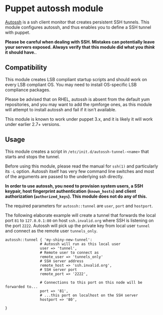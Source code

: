 # Puppet autossh module

[Autossh](http://www.harding.motd.ca/autossh/) is a ssh client monitor that
creates persistent SSH tunnels. This module configures autossh, and thus
enables you to define a SSH tunnel with puppet.

**Please be careful when dealing with SSH. Mistakes can potentially leave your
servers exposed. Always verify that this module did what you *think* it should
have.**.

## Compatibility

This module creates LSB compliant startup scripts and should work on every LSB
compliant OS. You may need to install OS-specific LSB compliance packages.

Please be advised that on RHEL, autossh is absent from the default yum
repositories, and you may want to add the rpmforge ones, as this module will
attempt to install autossh and fail if it isn't available.

This module is known to work under puppet 3.x, and it is likely it will work
under earlier 2.7+ versions.

## Usage

This module creates a script in `/etc/init.d/autossh-tunnel-<name>` that starts
and stops the tunnel. 

Before using this module, please read the manual for `ssh(1)` and particularly
its `-L` option. Autossh itself has very few command line switches and most of
the arguments are passed to the underlying ssh  directly.

**In order to use autossh, you need to provision system users, a SSH keypair,
host fingerprint authentication (`known_hosts`) and client authorization
(`authorized_keys`). This module does not do any of this.**

The required parameters for `autossh::tunnel` are `user`, `port` and `hostport`. 

The following elaborate example will create a tunnel that forwards the local
port `81` to `127.0.0.1:80` on host `ssh.invalid.org` where SSH is listening
on the port `2222`. Autossh will pick up the private key from local user
`tunnel` and connect as the remote user `tunnels_only`.

```
autossh::tunnel { 'my-shiny-new-tunnel':
                # Autossh will run as this local user
                user => 'tunnel',
                # Remote user to connect as 
                remote_user => 'tunnels_only'
                # SSH server address
                remote_host => 'ssh.invalid.org',
                # SSH server port
                remote_port => '2222',

                # Connections to this port on this node will be forwarded to...
                port => '81',
                # ...this port on localhost on the SSH server
                hostport => '80',

}

```